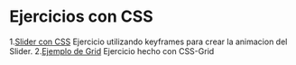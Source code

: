 # Ejercicios con CSS

1.[Slider con CSS](/Slider)
    Ejercicio utilizando keyframes para crear la animacion del Slider.
2.[Ejemplo de Grid](/gridMedia) 
    Ejercicio hecho con CSS-Grid 

